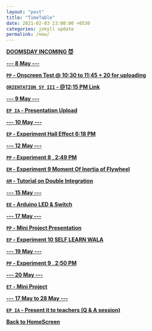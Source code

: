 ```yaml
---
layout: "post"
title: "TimeTable"
date: 2021-02-03 23:00:00 +0530
categories: jekyll update
permalink: /new/
---
```


<u><b>DOOMSDAY INCOMING 😈

--- 8 May ---

`PP` - Onscreen Test @ 10:30 to 11:45 + 20 for uploading

`ORIENTATION SY III` - @12:15 PM [Link](https://somaiya-edu.zoom.us/j/95208821552?pwd=Z1M0dHFFdzBuYVZGT2hwUFhiN2NXUT09)

--- 9 May --- 

`EP IA` - Presentation Upload

--- 10 May ---

`EP` - Experiment Hall Effect 6:18 PM

--- 12 May ---

`PP` - Experiment 8 , 2:49 PM

`EM` - Experiment 9 Moment Of Inertia of Flywheel

`AM` - Tutorial on Double Integration

--- 15 May ---

`EE` - Arduino LED & Switch

--- 17 May ---

`PP` - Mini Project Presentation

`EP` - Experiment 10 SELF LEARN WALA

--- 19 May ---

`PP` - Experiment 9 , 2:50 PM

--- 20 May ---

`ET` - Mini Project

--- 17 May to 28 May ---

`EP IA` - Present it to teachers (Q & A session)

[Back to HomeScreen](https://oberonprime117.github.io/TimeTable/)